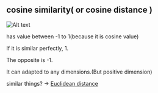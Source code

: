 ## cosine similarity( or cosine distance )

![Alt text](TIL/img/cosine_similarity.png)

has value between -1 to 1(because it is cosine value)

If it is similar perfectly, 1.

The opposite is -1.

It can adapted to any dimensions.(But positive dimension)

similar things? -> [Euclidean distance](#)
